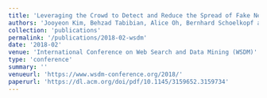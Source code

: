 ```yaml
---
title: 'Leveraging the Crowd to Detect and Reduce the Spread of Fake News and Misinformation'
authors: 'Jooyeon Kim, Behzad Tabibian, Alice Oh, Bernhard Schoelkopf and Manuel Gomez-Rodriguez'
collection: 'publications'
permalink: '/publications/2018-02-wsdm'
date: '2018-02'
venue: 'International Conference on Web Search and Data Mining (WSDM)'
type: 'conference'
summary: ''
venueurl: 'https://www.wsdm-conference.org/2018/'
paperurl: 'https://dl.acm.org/doi/pdf/10.1145/3159652.3159734'
---
```


